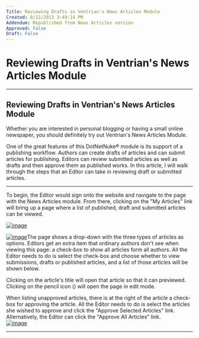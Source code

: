 ```yaml
---
Title: Reviewing Drafts in Ventrian's News Articles Module
Created: 8/12/2013 3:49:14 PM
Addendum: Republished from News Articles version
Approved: False
Draft: False
---
```

# Reviewing Drafts in Ventrian's News Articles Module

---

## Reviewing Drafts in Ventrian's News Articles Module


Whether you are interested in personal blogging or having a small online newspaper, you should definitely try out Ventrian's News Articles Module.

 

One of the great features of this DotNetNuke® module is its support of a publishing workflow. Authors can create drafts of articles and can submit articles for publishing. Editors can review submitted articles as well as drafts and then approve them as published works. In this article, I will walk through the steps that an Editor can take in reviewing draft or submitted articles.


* * *
 To begin, the Editor would sign onto the website and navigate to the page with the News Articles module. From there, clicking on the "My Articles" link will bring up a page where a list of published, draft and submitted articles can be viewed.  



 

[![image](http://www.hot4dnn.com/Portals/0/images/dagilleland/News-Articles/2010/Jul/WLW-ReviewingNewsArticles_BEDD-image_thumb.png)](/Portals/0/images/dagilleland/News-Articles/2010/Jul/WLW-ReviewingNewsArticles_BEDD-image_2.png)

 



 

[![image](http://www.hot4dnn.com/Portals/0/images/dagilleland/News-Articles/2010/Jul/WLW-ReviewingNewsArticles_BEDD-image_thumb_1.png)](/Portals/0/images/dagilleland/News-Articles/2010/Jul/WLW-ReviewingNewsArticles_BEDD-image_4.png)The page shows a drop-down with the three types of articles as options. Editors get an extra item that ordinary authors don't see when viewing this page: a check-box to show all articles form all authors. All the Editor needs to do is select the check-box and choose whether to view submissions, drafts or published articles, and a list of those articles will be shown below.

 

Clicking on the article's title will open that article so that it can previewed. Clicking on the pencil icon () will open the page in edit mode.

 

When listing unapproved articles, there is at the right of the article a check-box for approving the article. All the Editor needs to do is select the articles she wished to approve and click the "Approve Selected Articles" link. Alternatively, the Editor can click the "Approve All Articles" link.   
[![image](http://www.hot4dnn.com/Portals/0/images/dagilleland/News-Articles/2010/Jul/WLW-ReviewingNewsArticles_BEDD-image_thumb_3.png)](/Portals/0/images/dagilleland/News-Articles/2010/Jul/WLW-ReviewingNewsArticles_BEDD-image_8.png)



---

